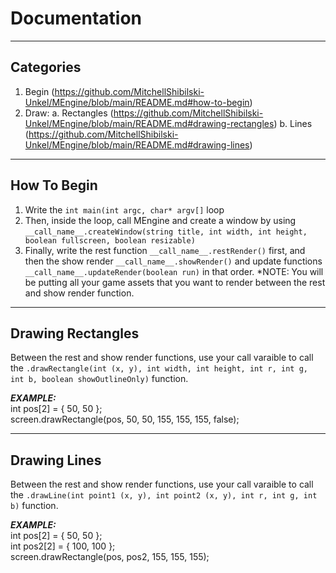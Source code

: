 # Documentation
______________________________________________
## Categories
1. Begin (https://github.com/MitchellShibilski-Unkel/MEngine/blob/main/README.md#how-to-begin)
2. Draw: 
   a. Rectangles (https://github.com/MitchellShibilski-Unkel/MEngine/blob/main/README.md#drawing-rectangles)
   b. Lines (https://github.com/MitchellShibilski-Unkel/MEngine/blob/main/README.md#drawing-lines)
______________________________________________
## How To Begin
1. Write the `int main(int argc, char* argv[]` loop
2. Then, inside the loop, call MEngine and create a window by using `__call_name__.createWindow(string title, int width, int height, boolean fullscreen, boolean resizable)`
3. Finally, write the rest function `__call_name__.restRender()` first, and then the show render `__call_name__.showRender()` and update functions `__call_name__.updateRender(boolean run)` in that order. *NOTE: You will be putting all your game assets that you want to render between the rest and show render function.
______________________________________________
## Drawing Rectangles
Between the rest and show render functions, use your call varaible to call the `.drawRectangle(int (x, y), int width, int height, int r, int g, int b, boolean showOutlineOnly)` function.

***EXAMPLE:*** <br />
int pos[2] = { 50, 50 }; <br />
screen.drawRectangle(pos, 50, 50, 155, 155, 155, false);
______________________________________________
## Drawing Lines
Between the rest and show render functions, use your call varaible to call the `.drawLine(int point1 (x, y), int point2 (x, y), int r, int g, int b)` function.

***EXAMPLE:*** <br />
int pos[2] = { 50, 50 }; <br />
int pos2[2] = { 100, 100 }; <br />
screen.drawRectangle(pos, pos2, 155, 155, 155);
